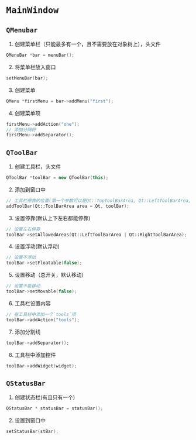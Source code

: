 # `MainWindow`
## `QMenubar`
1. 创建菜单栏（只能最多有一个，且不需要放在对象树上），头文件<QMenuBar>
```c++
QMenuBar *bar = menuBar();
```
2. 将菜单栏放入窗口
```c++
setMenuBar(bar);
```
3. 创建菜单
```c++
QMenu *firstMenu = bar->addMenu("first");
```
4. 创建菜单项
```c++
firstMenu->addAction("one");
// 添加分隔符
firstMenu->addSeparator();
```
## `QToolBar`
1. 创建工具栏，头文件<QToolBar>
```c++
QToolBar *toolBar = new QToolBar(this);
```
2. 添加到窗口中
```c++
// 工具栏停靠的位置(第一个参数可以是Qt::TopToolBarArea, Qt::LeftToolBarArea, Qt::RightToolBarArea, Qt::BottomToolBarArea)
addToolBar(Qt::ToolBarArea area = Qt, toolBar);
```
3. 设置停靠(默认上下左右都能停靠)
```c++
// 设置左右停靠
toolBar->setAllowedAreas(Qt::LeftToolBarArea | Qt::RightToolBarArea);
```
4. 设置浮动(默认浮动)
```c++
// 设置不浮动
toolBar->setFloatable(false);
```
5. 设置移动（总开关，默认移动）
```c++
// 设置不能移动
toolBar->setMovable(false);
```
6. 工具栏设置内容
```c++
// 在工具栏中添加一个`tools`项
toolBar->addAction("tools");
```
7. 添加分割线
```c++
toolBar->addSeparator();
```
8. 工具栏中添加控件
```c++
toolBar->addWidget(widget);
```
## `QStatusBar`
1. 创建状态栏(有且只有一个)
```c++
QStatusBar * statusBar = statusBar();
```
2. 设置到窗口中
```c++
setStatusBar(stBar);
```
  
